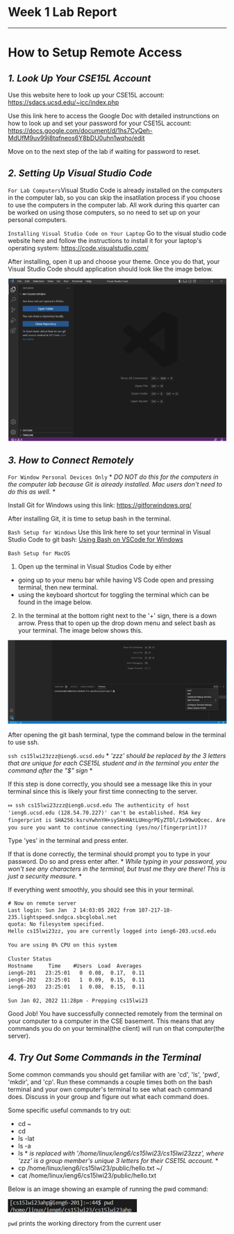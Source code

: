 # Week 1 Lab Report
---
# How to Setup Remote Access
## *1. Look Up Your CSE15L Account*
Use this website here to look up your CSE15L account: https://sdacs.ucsd.edu/~icc/index.php

Use this link here to access the Google Doc with detailed instrunctions on how to look up and set your password for your CSE15L account: https://docs.google.com/document/d/1hs7CyQeh-MdUfM9uv99i8tqfneos6Y8bDU0uhn1wqho/edit

Move on to the next step of the lab if waiting for password to reset.

## *2. Setting Up Visual Studio Code*
`For Lab Computers`Visual Studio Code is already installed on the computers in the computer lab, so you can skip the insatllation process if you choose to use the computers in the computer lab. All work during this quarter can be worked on using those computers, so no need to set up on your personal computers. 

`Installing Visual Studio Code on Your Laptop` Go to the visual studio code website here and follow the instructions to install it for your laptop's operating system:  https://code.visualstudio.com/

After installing, open it up and choose your theme. Once you do that, your Visual Studio Code should application should look like the image below.

![Image](vs-code-setup-pic.png)

## *3. How to Connect Remotely*
`For Window Personal Devices Only` * *DO NOT do this for the computers in the computer lab because Git is already installed. Mac users don't need to do this as well.* *

Install Git for Windows using this link: https://gitforwindows.org/  

After installing Git, it is time to setup bash in the terminal.

`Bash Setup for Windows` Use this link here to set your terminal in Visual Studio Code to git bash: [Using Bash on VSCode for Windows](https://stackoverflow.com/questions/42606837/how-do-i-use-bash-on-windows-from-the-visual-studio-code-integrated-terminal/50527994#50527994)

`Bash Setup for MacOS` 
1. Open up the terminal in Visual Studios Code by either 
* going up to your menu bar while having VS Code open and pressing terminal, then new terminal.
* using the keyboard shortcut for toggling the terminal which can be found in the image below.
2. In the terminal at the bottom right next to the '+' sign, there is a down arrow. Press that to open up the drop down menu and select bash as your terminal. The image below shows this.

![image](bash-setup-mac.png)

After opening the git bash terminal, type the command below in the terminal to use ssh.

`ssh cs15lwi23zzz@ieng6.ucsd.edu` * *'zzz' should be replaced by the 3 letters that are unique for each CSE15L student and in the terminal you enter the command after the "$" sign* *

If this step is done correctly, you should see a message like this in your terminal since this is likely your first time connecting to the server.

`⤇ ssh cs15lwi23zzz@ieng6.ucsd.edu
The authenticity of host 'ieng6.ucsd.edu (128.54.70.227)' can't be established.
RSA key fingerprint is SHA256:ksruYwhnYH+sySHnHAtLUHngrPEyZTDl/1x99wUQcec.
Are you sure you want to continue connecting (yes/no/[fingerprint])?`

Type 'yes' in the terminal and press enter.

If that is done correctly, the terminal should prompt you to type in your password. Do so and press enter after. * *While typing in your password, you won't see any characters in the terminal, but trust me they are there! This is just a security measure.* *

If everything went smoothly, you should see this in your terminal.

```
# Now on remote server
Last login: Sun Jan  2 14:03:05 2022 from 107-217-10-235.lightspeed.sndgca.sbcglobal.net
quota: No filesystem specified.
Hello cs15lwi23zz, you are currently logged into ieng6-203.ucsd.edu

You are using 0% CPU on this system

Cluster Status 
Hostname     Time    #Users  Load  Averages  
ieng6-201   23:25:01   0  0.08,  0.17,  0.11
ieng6-202   23:25:01   1  0.09,  0.15,  0.11
ieng6-203   23:25:01   1  0.08,  0.15,  0.11

Sun Jan 02, 2022 11:28pm - Prepping cs15lwi23
```
Good Job! You have successfully connected remotely from the terminal on your computer to a computer in the CSE basement. This means that any commands you do on your terminal(the client) will run on that computer(the server).

## *4. Try Out Some Commands in the Terminal*
Some common commands you should get familiar with are 'cd', 'ls', 'pwd', 'mkdir', and 'cp'. Run these commands a couple times both on the bash terminal and your own computer's terminal to see what each command does. Discuss in your group and figure out what each command does.

Some specific useful commands to try out:
* cd ~
* cd
* ls -lat
* ls -a
* ls<directory> * *<directory> is replaced with '/home/linux/ieng6/cs15lwi23/cs15lwi23zzz', where 'zzz' is a group member's unique 3 letters for their CSE15L account.* *
* cp /home/linux/ieng6/cs15lwi23/public/hello.txt ~/
* cat /home/linux/ieng6/cs15lwi23/public/hello.txt

Below is an image showing an example of running the pwd command: 

![image](pwd-command-example.png)

`pwd` prints the working directory from the current user
